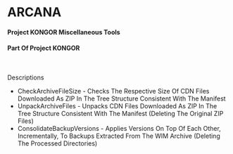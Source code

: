 # ARCANA

#### Project KONGOR Miscellaneous Tools
#### Part Of Project KONGOR

<br/>

Descriptions
 - CheckArchiveFileSize - Checks The Respective Size Of CDN Files Downloaded As ZIP In The Tree Structure Consistent With The Manifest
 - UnpackArchiveFiles - Unpacks CDN Files Downloaded As ZIP In The Tree Structure Consistent With The Manifest (Deleting The Original ZIP Files)
 - ConsolidateBackupVersions - Applies Versions On Top Of Each Other, Incrementally, To Backups Extracted From The WIM Archive (Deleting The Processed Directories)
